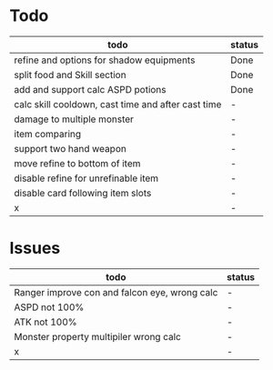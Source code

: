 # Todo

| todo                                               | status |
| -------------------------------------------------- | ------ |
| refine and options for shadow equipments           | Done   |
| split food and Skill section                       | Done   |
| add and support calc ASPD potions                  | Done   |
| calc skill cooldown, cast time and after cast time | -      |
| damage to multiple monster                         | -      |
| item comparing                                     | -      |
| support two hand weapon                            | -      |
| move refine to bottom of item                      | -      |
| disable refine for unrefinable item                | -      |
| disable card following item slots                  | -      |
| x                                                  | -      |

# Issues

| todo                                          | status |
| --------------------------------------------- | ------ |
| Ranger improve con and falcon eye, wrong calc | -      |
| ASPD not 100%                                 | -      |
| ATK not 100%                                  | -      |
| Monster property multipiler wrong calc        | -      |
| x                                             | -      |
